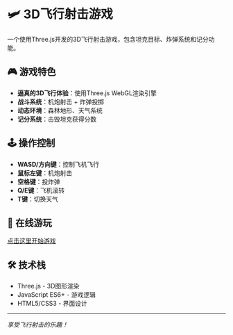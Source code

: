 # 🛩️ 3D飞行射击游戏

一个使用Three.js开发的3D飞行射击游戏，包含坦克目标、炸弹系统和记分功能。

## 🎮 游戏特色

- **逼真的3D飞行体验**：使用Three.js WebGL渲染引擎
- **战斗系统**：机炮射击 + 炸弹投掷
- **动态环境**：森林地形、天气系统
- **记分系统**：击毁坦克获得分数

## 🕹️ 操作控制

- **WASD/方向键**：控制飞机飞行
- **鼠标左键**：机炮射击
- **空格键**：投炸弹
- **Q/E键**：飞机滚转
- **T键**：切换天气

## 🚀 在线游玩

[点击这里开始游戏](https://你的用户名.github.io/3d-flight-game/)

## 🛠️ 技术栈

- Three.js - 3D图形渲染
- JavaScript ES6+ - 游戏逻辑
- HTML5/CSS3 - 界面设计

---
*享受飞行射击的乐趣！*
